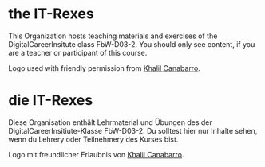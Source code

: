 # the IT-Rexes

This Organization hosts teaching materials and exercises of the DigitalCareerInsitute class FbW-D03-2.
You should only see content, if you are a teacher or participant of this course.

Logo used with friendly permission from [Khalil Canabarro](https://www.deviantart.com/chronokhalil).

# die IT-Rexes

Diese Organisation enthält Lehrmaterial und Übungen des der DigitalCareerInsitiute-Klasse FbW-D03-2.
Du solltest hier nur Inhalte sehen, wenn du Lehrery oder Teilnehmery des Kurses bist.

Logo mit freundlicher Erlaubnis von [Khalil Canabarro](https://www.deviantart.com/chronokhalil).
